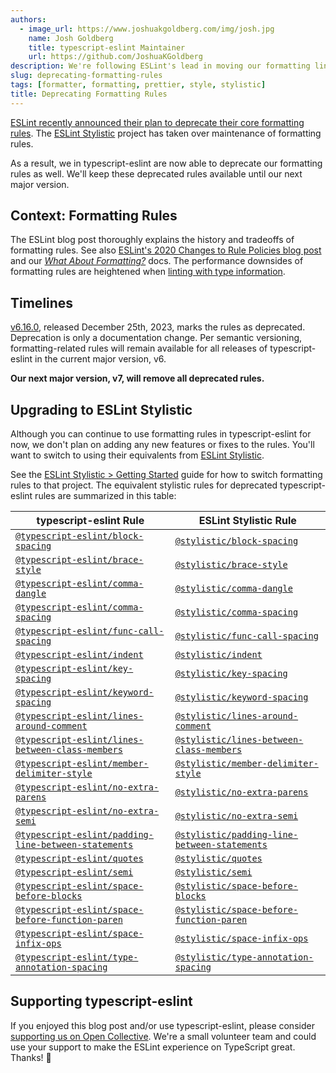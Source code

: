 ```yaml
---
authors:
  - image_url: https://www.joshuakgoldberg.com/img/josh.jpg
    name: Josh Goldberg
    title: typescript-eslint Maintainer
    url: https://github.com/JoshuaKGoldberg
description: We're following ESLint's lead in moving our formatting lint rules to the ESLint Stylistic project.
slug: deprecating-formatting-rules
tags: [formatter, formatting, prettier, style, stylistic]
title: Deprecating Formatting Rules
---
```


[ESLint recently announced their plan to deprecate their core formatting rules](https://eslint.org/blog/2023/10/deprecating-formatting-rules).
The [ESLint Stylistic](https://eslint.style) project has taken over maintenance of formatting rules.

As a result, we in typescript-eslint are now able to deprecate our formatting rules as well.
We'll keep these deprecated rules available until our next major version.

<!--truncate-->

## Context: Formatting Rules

The ESLint blog post thoroughly explains the history and tradeoffs of formatting rules.
See also [ESLint's 2020 Changes to Rule Policies blog post](https://eslint.org/blog/2020/05/changes-to-rules-policies/#what-are-the-changes) and our _[What About Formatting?](/troubleshooting/formatting)_ docs.
The performance downsides of formatting rules are heightened when [linting with type information](/getting-started/typed-linting).

## Timelines

[v6.16.0](https://github.com/typescript-eslint/typescript-eslint/releases/tag/v6.16.0), released December 25th, 2023, marks the rules as deprecated.
Deprecation is only a documentation change.
Per semantic versioning, formatting-related rules will remain available for all releases of typescript-eslint in the current major version, v6.

**Our next major version, v7, will remove all deprecated rules.**

## Upgrading to ESLint Stylistic

Although you can continue to use formatting rules in typescript-eslint for now, we don't plan on adding any new features or fixes to the rules.
You'll want to switch to using their equivalents from [ESLint Stylistic](https://eslint.style).

See the [ESLint Stylistic > Getting Started](https://eslint.style/guide/getting-started) guide for how to switch formatting rules to that project.
The equivalent stylistic rules for deprecated typescript-eslint rules are summarized in this table:

| typescript-eslint Rule                                                                         | ESLint Stylistic Rule                                                                                         |
| ---------------------------------------------------------------------------------------------- | ------------------------------------------------------------------------------------------------------------- |
| [`@typescript-eslint/block-spacing`](/rules/block-spacing)                                     | [`@stylistic/block-spacing`](https://eslint.style/rules/ts/block-spacing)                                     |
| [`@typescript-eslint/brace-style`](/rules/brace-style)                                         | [`@stylistic/brace-style`](https://eslint.style/rules/ts/brace-style)                                         |
| [`@typescript-eslint/comma-dangle`](/rules/comma-dangle)                                       | [`@stylistic/comma-dangle`](https://eslint.style/rules/ts/comma-dangle)                                       |
| [`@typescript-eslint/comma-spacing`](/rules/comma-spacing)                                     | [`@stylistic/comma-spacing`](https://eslint.style/rules/ts/comma-spacing)                                     |
| [`@typescript-eslint/func-call-spacing`](/rules/func-call-spacing)                             | [`@stylistic/func-call-spacing`](https://eslint.style/rules/ts/func-call-spacing)                             |
| [`@typescript-eslint/indent`](/rules/indent)                                                   | [`@stylistic/indent`](https://eslint.style/rules/ts/indent)                                                   |
| [`@typescript-eslint/key-spacing`](/rules/key-spacing)                                         | [`@stylistic/key-spacing`](https://eslint.style/rules/ts/key-spacing)                                         |
| [`@typescript-eslint/keyword-spacing`](/rules/keyword-spacing)                                 | [`@stylistic/keyword-spacing`](https://eslint.style/rules/ts/keyword-spacing)                                 |
| [`@typescript-eslint/lines-around-comment`](/rules/lines-around-comment)                       | [`@stylistic/lines-around-comment`](https://eslint.style/rules/ts/lines-around-comment)                       |
| [`@typescript-eslint/lines-between-class-members`](/rules/lines-between-class-members)         | [`@stylistic/lines-between-class-members`](https://eslint.style/rules/ts/lines-between-class-members)         |
| [`@typescript-eslint/member-delimiter-style`](/rules/member-delimiter-style)                   | [`@stylistic/member-delimiter-style`](https://eslint.style/rules/ts/member-delimiter-style)                   |
| [`@typescript-eslint/no-extra-parens`](/rules/no-extra-parens)                                 | [`@stylistic/no-extra-parens`](https://eslint.style/rules/ts/no-extra-parens)                                 |
| [`@typescript-eslint/no-extra-semi`](/rules/no-extra-semi)                                     | [`@stylistic/no-extra-semi`](https://eslint.style/rules/ts/no-extra-semi)                                     |
| [`@typescript-eslint/padding-line-between-statements`](/rules/padding-line-between-statements) | [`@stylistic/padding-line-between-statements`](https://eslint.style/rules/ts/padding-line-between-statements) |
| [`@typescript-eslint/quotes`](/rules/quotes)                                                   | [`@stylistic/quotes`](https://eslint.style/rules/ts/quotes)                                                   |
| [`@typescript-eslint/semi`](/rules/semi)                                                       | [`@stylistic/semi`](https://eslint.style/rules/ts/semi)                                                       |
| [`@typescript-eslint/space-before-blocks`](/rules/space-before-blocks)                         | [`@stylistic/space-before-blocks`](https://eslint.style/rules/ts/space-before-blocks)                         |
| [`@typescript-eslint/space-before-function-paren`](/rules/space-before-function-paren)         | [`@stylistic/space-before-function-paren`](https://eslint.style/rules/ts/space-before-function-paren)         |
| [`@typescript-eslint/space-infix-ops`](/rules/space-infix-ops)                                 | [`@stylistic/space-infix-ops`](https://eslint.style/rules/ts/space-infix-ops)                                 |
| [`@typescript-eslint/type-annotation-spacing`](/rules/type-annotation-spacing)                 | [`@stylistic/type-annotation-spacing`](https://eslint.style/rules/ts/type-annotation-spacing)                 |

## Supporting typescript-eslint

If you enjoyed this blog post and/or use typescript-eslint, please consider [supporting us on Open Collective](https://opencollective.com/typescript-eslint).
We're a small volunteer team and could use your support to make the ESLint experience on TypeScript great.
Thanks! 💖
